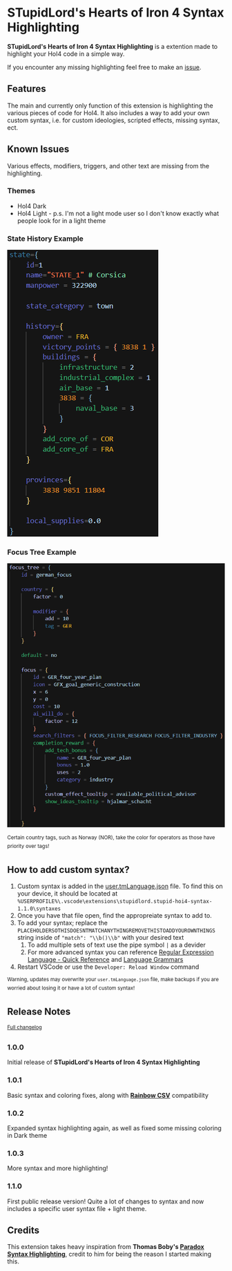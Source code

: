 # STupidLord's Hearts of Iron 4 Syntax Highlighting

**STupidLord's Hearts of Iron 4 Syntax Highlighting** is a extention made to highlight your HoI4 code in a simple way.

If you encounter any missing highlighting feel free to make an [issue](https://github.com/STupidLord/HoI4-Syntax/issues).

## Features

The main and currently only function of this extension is highlighting the various pieces of code for HoI4. It also includes a way to add your own custom syntax, i.e. for custom ideologies, scripted effects, missing syntax, ect.

## Known Issues

Various effects, modifiers, triggers, and other text are missing from the highlighting.

### Themes
- HoI4 Dark
- HoI4 Light - p.s. I'm not a light mode user so I don't know exactly what people look for in a light theme

### State History Example
![State History Highlighting](images/state-history-example.png)

### Focus Tree Example
![Focus Tree Highlighting](images/focus-tree-example.png)

<sup>Certain country tags, such as Norway \(NOR\), take the color for operators as those have priority over tags!</sup>

## How to add custom syntax?

1. Custom syntax is added in the [user.tmLanguage.json](syntaxes/user.tmLanguage.json) file. To find this on your device, it should be located at `%USERPROFILE%\.vscode\extensions\stupidlord.stupid-hoi4-syntax-1.1.0\syntaxes`
2. Once you have that file open, find the appropreiate syntax to add to.
3. To add your syntax; replace the `PLACEHOLDERSOTHISDOESNTMATCHANYTHINGREMOVETHISTOADDYOUROWNTHINGS` string inside of `"match": "\\b()\\b"` with your desired text
    1. To add multiple sets of text use the pipe symbol `|` as a devider
    2. For more advanced syntax you can reference [Regular Expression Language - Quick Reference](https://learn.microsoft.com/en-us/dotnet/standard/base-types/regular-expression-language-quick-reference) and [Language Grammars](https://macromates.com/manual/en/language_grammars)
4. Restart VSCode or use the `Developer: Reload Window` command

<sup>Warning, updates may overwrite your `user.tmLanguage.json` file, make backups if you are worried about losing it or have a lot of custom syntax!</sup>

## Release Notes

<sup>[Full changelog](https://github.com/STupidLord/stupidlord.hoi4-syntax/blob/master/CHANGELOG.md)</sup>

### 1.0.0

Initial release of **STupidLord's Hearts of Iron 4 Syntax Highlighting**

### 1.0.1

Basic syntax and coloring fixes, along with **[Rainbow CSV](https://marketplace.visualstudio.com/items?itemName=mechatroner.rainbow-csv)** compatibility

### 1.0.2

Expanded syntax highlighting again, as well as fixed some missing coloring in Dark theme

### 1.0.3

More syntax and more highlighting!

### 1.1.0

First public release version! Quite a lot of changes to syntax and now includes a specific user syntax file + light theme.

## Credits

This extension takes heavy inspiration from **Thomas Boby's [Paradox Syntax Highlighting](https://github.com/cwtools/paradox-syntax)**, credit to him for being the reason I started making this.